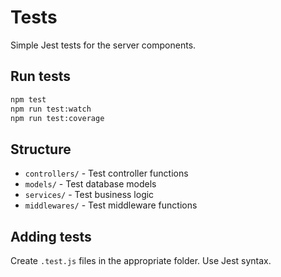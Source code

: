 # Tests

Simple Jest tests for the server components.

## Run tests

```bash
npm test
npm run test:watch
npm run test:coverage
```

## Structure

- `controllers/` - Test controller functions
- `models/` - Test database models  
- `services/` - Test business logic
- `middlewares/` - Test middleware functions

## Adding tests

Create `.test.js` files in the appropriate folder. Use Jest syntax.